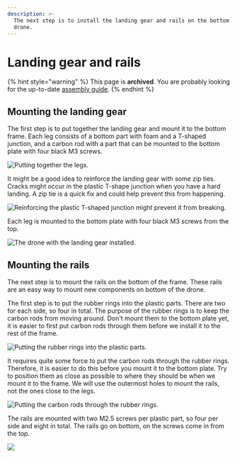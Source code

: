 ```yaml
---
description: >-
  The next step is to install the landing gear and rails on the bottom of the
  drone.
---
```


# Landing gear and rails

{% hint style="warning" %}
This page is **archived**. You are probably looking for the up-to-date [assembly guide](../../userguide/assembly/).
{% endhint %}

## Mounting the landing gear

The first step is to put together the landing gear and mount it to the bottom frame. Each leg consists of a bottom part with foam and a T-shaped junction, and a carbon rod with a part that can be mounted to the bottom plate with four black M3 screws.

![Putting together the legs.](../../.gitbook/assets/landinggearlegs.jpg)

It might be a good idea to reinforce the landing gear with some zip ties. Cracks might occur in the plastic T-shape junction when you have a hard landing. A zip tie is a quick fix and could help prevent this from happening.

![Reinforcing the plastic T-shaped junction might prevent it from breaking.](../../.gitbook/assets/tjunctionziptie.jpg)

Each leg is mounted to the bottom plate with four black M3 screws from the top.

![The drone with the landing gear installed.](../../.gitbook/assets/landinggearinstalled.jpg)

## Mounting the rails

The next step is to mount the rails on the bottom of the frame. These rails are an easy way to mount new components on bottom of the drone.

The first step is to put the rubber rings into the plastic parts. There are two for each side, so four in total. The purpose of the rubber rings is to keep the carbon rods from moving around. Don't mount them to the bottom plate yet, it is easier to first put carbon rods through them before we install it to the rest of the frame.

![Putting the rubber rings into the plastic parts.](../../.gitbook/assets/railsrubberrings.jpg)

It requires quite some force to put the carbon rods through the rubber rings. Therefore, it is easier to do this before you mount it to the bottom plate. Try to position them as close as possible to where they should be when we mount it to the frame. We will use the outermost holes to mount the rails, not the ones close to the legs.

![Putting the carbon rods through the rubber rings.](../../.gitbook/assets/railsassembled.jpg)

The rails are mounted with two M2.5 screws per plastic part, so four per side and eight in total. The rails go on bottom, on the screws come in from the top.

![](../../.gitbook/assets/railsinstalled.jpg)

